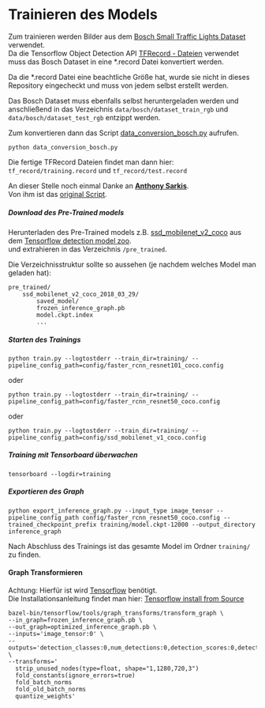 # Trainieren des Models
Zum trainieren werden Bilder aus dem [Bosch Small Traffic Lights Dataset](https://hci.iwr.uni-heidelberg.de/node/6132) verwendet.  
Da die Tensorflow Object Detection API [TFRecord - Dateien](https://www.tensorflow.org/programmers_guide/datasets#consuming_tfrecord_data)
verwendet muss das Bosch Dataset in eine *.record Datei konvertiert werden.  

Da die *.record Datei eine beachtliche Größe hat, wurde sie nicht in dieses Repository
eingecheckt und muss von jedem selbst erstellt werden.

Das Bosch Dataset muss ebenfalls selbst heruntergeladen werden und anschließend in das
Verzeichnis ```data/bosch/dataset_train_rgb``` und ```data/bosch/dataset_test_rgb``` entzippt werden.

Zum konvertieren dann das Script [data_conversion_bosch.py](./data_conversion_bosch.py) aufrufen.
```
python data_conversion_bosch.py
```
Die fertige TFRecord Dateien findet man dann hier:  
```tf_record/training.record``` und ```tf_record/test.record```
  
An dieser Stelle noch einmal Danke an [**Anthony Sarkis**](https://medium.com/@anthony_sarkis).  
Von ihm ist das [original Script](https://github.com/swirlingsand/deeper-traffic-lights/blob/master/data_conversion_bosch.py).

##### Download des Pre-Trained models
Herunterladen des Pre-Trained models z.B.  [ssd_mobilenet_v2_coco](http://download.tensorflow.org/models/object_detection/ssd_mobilenet_v2_coco_2018_03_29.tar.gz) aus dem [Tensorflow detection model zoo](https://github.com/tensorflow/models/blob/master/research/object_detection/g3doc/detection_model_zoo.md).  
und extrahieren in das Verzeichnis ```/pre_trained```.

Die Verzeichnisstruktur sollte so aussehen (je nachdem welches Model man geladen hat):
```
pre_trained/
    ssd_mobilenet_v2_coco_2018_03_29/
        saved_model/
        frozen_inference_graph.pb
        model.ckpt.index
        ...
```  
 
##### Starten des Trainings
```
python train.py --logtostderr --train_dir=training/ --pipeline_config_path=config/faster_rcnn_resnet101_coco.config
```
oder
```
python train.py --logtostderr --train_dir=training/ --pipeline_config_path=config/faster_rcnn_resnet50_coco.config
```
oder
```
python train.py --logtostderr --train_dir=training/ --pipeline_config_path=config/ssd_mobilenet_v1_coco.config
```

##### Training mit Tensorboard überwachen
```
tensorboard --logdir=training
```

##### Exportieren des Graph
```
python export_inference_graph.py --input_type image_tensor --pipeline_config_path config/faster_rcnn_resnet50_coco.config --trained_checkpoint_prefix training/model.ckpt-12000 --output_directory inference_graph
```

Nach Abschluss des Trainings ist das gesamte Model im Ordner ```training/``` zu finden.

#### Graph Transformieren
Achtung: Hierfür ist wird [Tensorflow](https://github.com/tensorflow/tensorflow) benötigt.  
Die Installationsanleitung findet man hier: [Tensorflow install from Source](https://www.tensorflow.org/install/install_sources)   
```
bazel-bin/tensorflow/tools/graph_transforms/transform_graph \
--in_graph=frozen_inference_graph.pb \
--out_graph=optimized_inference_graph.pb \
--inputs='image_tensor:0' \
--outputs='detection_classes:0,num_detections:0,detection_scores:0,detection_boxes:0' \
--transforms='
  strip_unused_nodes(type=float, shape="1,1280,720,3")
  fold_constants(ignore_errors=true)
  fold_batch_norms
  fold_old_batch_norms
  quantize_weights'
```
 
